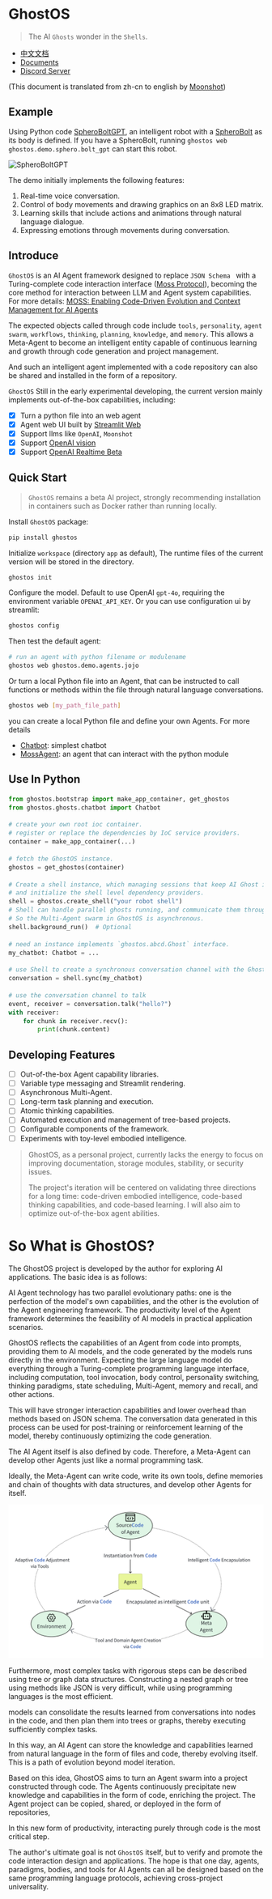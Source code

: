 # GhostOS

> The AI `Ghosts` wonder in the `Shells`.

* [中文文档](/en/README.md)
* [Documents](/en/README.md)
* [Discord Server](https://discord.gg/NG6VKwd5jV)

(This document is translated from zh-cn to english by [Moonshot](https://moonshot.cn/))

## Example

Using Python code [SpheroBoltGPT](https://github.com/ghost-in-moss/GhostOS/tree/main/ghostos/demo/sphero/bolt_gpt.py),
an intelligent robot with a [SpheroBolt](https://sphero.com/products/sphero-bolt) as its body is defined.
If you have a SpheroBolt, running `ghostos web ghostos.demo.sphero.bolt_gpt` can start this robot.

![SpheroBoltGPT](../assets/ask_sphero_spin_gif.gif)

The demo initially implements the following features:

1. Real-time voice conversation.
2. Control of body movements and drawing graphics on an 8x8 LED matrix.
3. Learning skills that include actions and animations through natural language dialogue.
4. Expressing emotions through movements during conversation.

## Introduce

`GhostOS` is an AI Agent framework designed to replace `JSON Schema `
with a Turing-complete code interaction interface ([Moss Protocol](/en/concepts/moss_protocol.md)),
becoming the core method for interaction between LLM and Agent system capabilities. For more details:
[MOSS: Enabling Code-Driven Evolution and Context Management for AI Agents](https://arxiv.org/abs/2409.16120)

The expected objects called through code
include `tools`, `personality`, `agent swarm`, `workflows`, `thinking`, `planning`, `knowledge`, and `memory`.
This allows a Meta-Agent to become an intelligent entity capable of continuous learning and growth through code
generation and project management.

And such an intelligent agent implemented with a code repository can also be shared and installed in the form of a
repository.

`GhostOS` Still in the early experimental developing, the current version mainly implements out-of-the-box capabilities,
including:

- [x] Turn a python file into an web agent
- [x] Agent web UI built by [Streamlit Web](https://streamlit.io/)
- [x] Support llms like `OpenAI`, `Moonshot`
- [x] Support [OpenAI vision](https://platform.openai.com/docs/guides/vision)
- [x] Support [OpenAI Realtime Beta](https://platform.openai.com/docs/guides/realtime)

## Quick Start

> `GhostOS` remains a beta AI project, strongly recommending installation in containers such as Docker rather than
> running locally.

Install `GhostOS` package:

```bash
pip install ghostos
```

Initialize `workspace` (directory `app` as default), The runtime files of the current version will be stored in the
directory.

```bash
ghostos init
```

Configure the model. Default to use OpenAI `gpt-4o`, requiring the environment variable `OPENAI_API_KEY`.
Or you can use configuration ui by streamlit:

```bash
ghostos config
```

Then test the default agent:

```bash
# run an agent with python filename or modulename
ghostos web ghostos.demo.agents.jojo
```

Or turn a local Python file into an Agent,
that can be instructed to call functions or methods within the file through natural language conversations.

```bash
ghostos web [my_path_file_path]
```

you can create a local Python file and define your own Agents. For more details

* [Chatbot](/en/usages/chatbot.md): simplest chatbot
* [MossAgent](/en/usages/moss_agent.md): an agent that can interact with the python module

## Use In Python

```python
from ghostos.bootstrap import make_app_container, get_ghostos
from ghostos.ghosts.chatbot import Chatbot

# create your own root ioc container.
# register or replace the dependencies by IoC service providers.
container = make_app_container(...)

# fetch the GhostOS instance.
ghostos = get_ghostos(container)

# Create a shell instance, which managing sessions that keep AI Ghost inside it.
# and initialize the shell level dependency providers.
shell = ghostos.create_shell("your robot shell")
# Shell can handle parallel ghosts running, and communicate them through an EventBus.
# So the Multi-Agent swarm in GhostOS is asynchronous.
shell.background_run()  # Optional

# need an instance implements `ghostos.abcd.Ghost` interface.
my_chatbot: Chatbot = ...

# use Shell to create a synchronous conversation channel with the Ghost.
conversation = shell.sync(my_chatbot)

# use the conversation channel to talk
event, receiver = conversation.talk("hello?")
with receiver:
    for chunk in receiver.recv():
        print(chunk.content)
```

## Developing Features

* [ ] Out-of-the-box Agent capability libraries.
* [ ] Variable type messaging and Streamlit rendering.
* [ ] Asynchronous Multi-Agent.
* [ ] Long-term task planning and execution.
* [ ] Atomic thinking capabilities.
* [ ] Automated execution and management of tree-based projects.
* [ ] Configurable components of the framework.
* [ ] Experiments with toy-level embodied intelligence.

> GhostOS, as a personal project, currently lacks the energy to focus on improving documentation, storage modules,
> stability, or security issues.
>
> The project's iteration will be centered on validating three directions for a long time:
> code-driven embodied intelligence, code-based thinking capabilities, and code-based learning.
> I will also aim to optimize out-of-the-box agent abilities.

# So What is GhostOS?

The GhostOS project is developed by the author for exploring AI applications. The basic idea is as follows:

AI Agent technology has two parallel evolutionary paths:
one is the perfection of the model's own capabilities, and the other is the evolution of the Agent engineering
framework.
The productivity level of the Agent framework determines the feasibility of AI models in practical application
scenarios.

GhostOS reflects the capabilities of an Agent from code into prompts, providing them to AI models,
and the code generated by the models runs directly in the environment.
Expecting the large language model do everything through a Turing-complete programming language interface,
including computation, tool invocation, body control, personality switching, thinking paradigms, state scheduling,
Multi-Agent, memory and recall, and other actions.

This will have stronger interaction capabilities and lower overhead than methods based on JSON schema.
The conversation data generated in this process can be used for post-training or reinforcement learning of the model,
thereby continuously optimizing the code generation.

The AI Agent itself is also defined by code.
Therefore, a Meta-Agent can develop other Agents just like a normal programming task.

Ideally, the Meta-Agent can write code, write its own tools, define memories and chain of thoughts with data structures,
and develop other Agents for itself.

![meta-agent-cycle](../assets/meta-agent-cycle.png)

Furthermore, most complex tasks with rigorous steps can be described using tree or graph data structures.
Constructing a nested graph or tree using methods like JSON is very difficult,
while using programming languages is the most efficient.

models can consolidate the results learned from conversations into nodes in the code,
and then plan them into trees or graphs, thereby executing sufficiently complex tasks.

In this way, an AI Agent can store the knowledge and capabilities learned from natural language in the form of files and
code,
thereby evolving itself. This is a path of evolution beyond model iteration.

Based on this idea,
GhostOS aims to turn an Agent swarm into a project constructed through code.
The Agents continuously precipitate new knowledge and capabilities in the form of code, enriching the project.
The Agent project can be copied, shared, or deployed in the form of repositories,

In this new form of productivity, interacting purely through code is the most critical step.

The author's ultimate goal is not `GhostOS` itself,
but to verify and promote the code interaction design and applications.
The hope is that one day, agents, paradigms, bodies, and tools for AI Agents can all be designed based on the same
programming language protocols,
achieving cross-project universality.

